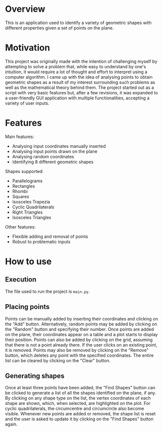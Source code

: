 # Overview

This is an application used to identify a variety of geometric shapes with different properties given a set of points on the plane.

# Motivation

This project was originally made with the intention of challenging myself by attempting to solve a problem that, while easy to understand by one's intuition, it would require a lot of thought and effort to interpret using a computer algorithm. I came up with the idea of analysing points to obtain geometric shapes as a result of my interest surrounding such problems as well as the mathematical theory behind them. The project started out as a script with very basic features but, after a few revisions, it was expanded to a user-friendly GUI application with multiple functionalities, accepting a variety of user inputs.

# Features

Main features:

* Analysing input coordinates manually inserted
* Analysing input points drawn on the plane
* Analysing random coordinates
* Identifying 8 different geometric shapes

Shapes supported:

* Parallelograms
* Rectangles
* Rhombi
* Squares
* Isosceles Trapezia
* Cyclic Quadrilaterals
* Right Triangles
* Isosceles Triangles

Other features:

* Flexible adding and removal of points
* Robust to problematic inputs

# How to use

## Execution

The file used to run the project is ``main.py``.

## Placing points

Points can be manually added by inserting their coordinates and clicking on the "Add" button. Alternatively, random points may be added by clicking on the "Random" button and specifying their number. Once points are added on the plane, their coordinates appear on a table and a plot starts to display their position. Points can also be added by clicking on the grid, assuming that there is not a point already there. If the user clicks on an existing point, it is removed. Points may also be removed by clicking on the "Remove" button, which deletes any point with the specified coordinates. The entire list can be cleared by clicking on the "Clear" button.

## Generating shapes

Once at least three points have been added, the "Find Shapes" button can be clicked to generate a list of all the shapes identified on the plane, if any. By clicking on any shape type on the list, the vertex coordinates of each shape are shown, which, when selected, are highlighted on the plot. For cyclic quadrilaterals, the circumcentre and circumcircle also become visible. Whenever new points are added or removed, the shape list is reset and the user is asked to update it by clicking on the "Find Shapes" button again.